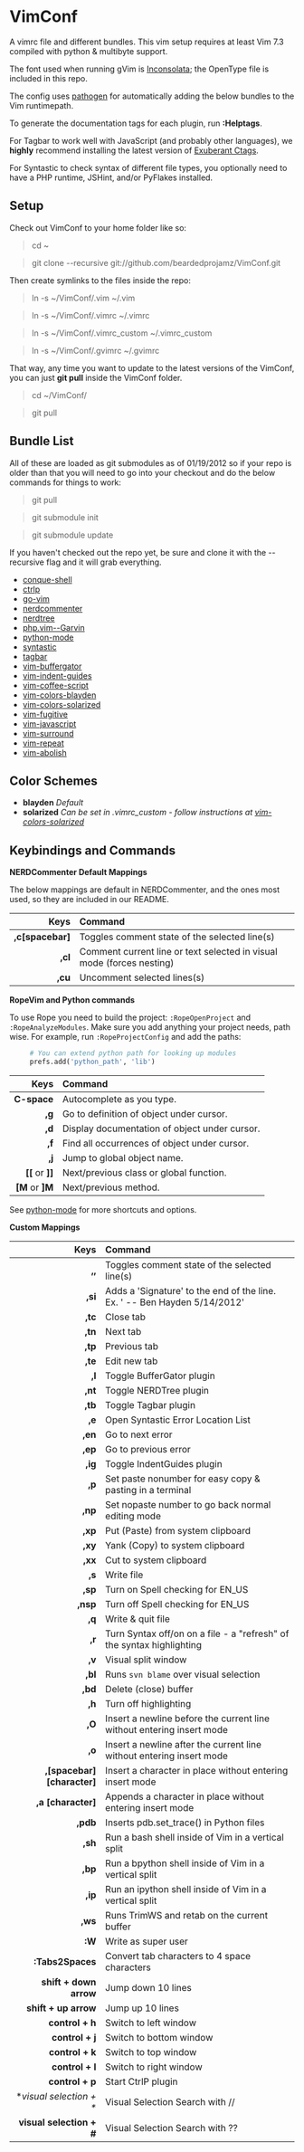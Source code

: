 VimConf
=======

A vimrc file and different bundles. This vim setup requires at least Vim 7.3 compiled with python & multibyte support.

The font used when running gVim is [Inconsolata](http://www.levien.com/type/myfonts/inconsolata.html "Inconsolata"); the OpenType file is included in this repo.

The config uses [pathogen](https://github.com/tpope/vim-pathogen "pathogen") for automatically adding the below bundles to the Vim runtimepath.

To generate the documentation tags for each plugin, run **:Helptags**.

For Tagbar to work well with JavaScript (and probably other languages), we **highly** recommend installing the latest version of [Exuberant Ctags](http://ctags.sourceforge.net/ "Exuberant Ctags").

For Syntastic to check syntax of different file types, you optionally need to have a PHP runtime, JSHint, and/or PyFlakes installed.

Setup
-----

Check out VimConf to your home folder like so:

> cd ~

> git clone --recursive git://github.com/beardedprojamz/VimConf.git

Then create symlinks to the files inside the repo:

> ln -s ~/VimConf/.vim ~/.vim

> ln -s ~/VimConf/.vimrc ~/.vimrc

> ln -s ~/VimConf/.vimrc_custom ~/.vimrc_custom

> ln -s ~/VimConf/.gvimrc ~/.gvimrc

That way, any time you want to update to the latest versions of the VimConf, you can just **git pull** inside the VimConf folder.

> cd ~/VimConf/

> git pull

Bundle List
-----------

All of these are loaded as git submodules as of 01/19/2012 so if your repo is older than that you will need to go into your checkout and do the below commands for things to work:

> git pull

> git submodule init

> git submodule update

If you haven't checked out the repo yet, be sure and clone it with the --recursive flag and it will grab everything.

* [conque-shell](https://github.com/cyrixhero/Conque-Shell "conque-shell")
* [ctrlp](https://github.com/kien/ctrlp.vim "ctrlp")
* [go-vim](https://github.com/uggedal/go-vim "go-vim")
* [nerdcommenter](https://github.com/scrooloose/nerdcommenter "nerdcommenter")
* [nerdtree](https://github.com/scrooloose/nerdtree "nerdtree")
* [php.vim--Garvin](https://github.com/vim-scripts/php.vim--Garvin "php.vim--Garvin")
* [python-mode](https://github.com/klen/python-mode "python-mode")
* [syntastic](https://github.com/scrooloose/syntastic "syntastic")
* [tagbar](https://github.com/majutsushi/tagbar "tagbar")
* [vim-buffergator](https://github.com/jeetsukumaran/vim-buffergator "vim-buffergator")
* [vim-indent-guides](https://github.com/nathanaelkane/vim-indent-guides "vim-indent-guides")
* [vim-coffee-script](https://github.com/kchmck/vim-coffee-script "vim-coffee-script")
* [vim-colors-blayden](https://github.com/beardedprojamz/vim-colors-blayden "vim-colors-blayden")
* [vim-colors-solarized](https://github.com/altercation/vim-colors-solarized "vim-colors-solarized")
* [vim-fugitive](https://github.com/tpope/vim-fugitive "vim-fugitive")
* [vim-javascript](https://github.com/pangloss/vim-javascript "vim-javascript")
* [vim-surround](https://github.com/tpope/vim-surround "vim-surround")
* [vim-repeat](https://github.com/tpope/vim-repeat "vim-repeat")
* [vim-abolish](https://github.com/tpope/vim-abolish "vim-abolish")

Color Schemes
-------------

* **blayden** *Default*
* **solarized** *Can be set in .vimrc_custom - follow instructions at [vim-colors-solarized](https://github.com/altercation/vim-colors-solarized "vim-colors-solarized")*

Keybindings and Commands
-------------------------------

**NERDCommenter Default Mappings**

The below mappings are default in NERDCommenter, and the ones most used, so they are included in our README.

| Keys                       | Command                                             |
|---------------------------:|:----------------------------------------------------|
| **,c[spacebar]**           | Toggles comment state of the selected line(s)       |
| **,cl**                    | Comment current line or text selected in visual mode (forces nesting) |
| **,cu**                    | Uncomment selected lines(s) |

**RopeVim and Python commands**

To use Rope you need to build the project: `:RopeOpenProject` and `:RopeAnalyzeModules`.
Make sure you add anything your project needs, path wise. For example, run `:RopeProjectConfig`
and add the paths:
```python
     # You can extend python path for looking up modules
     prefs.add('python_path', 'lib')
```

| Keys                       | Command                                             |
|---------------------------:|:----------------------------------------------------|
| **C-space**                | Autocomplete as you type. |
| **,g**                     | Go to definition of object under cursor. |
| **,d**                     | Display documentation of object under cursor. |
| **,f**                     | Find all occurrences of object under cursor. |
| **,j**                     | Jump to global object name. |
| **[[** or **]]**           | Next/previous class or global function. |
| **[M** or **]M**           | Next/previous method. |

See [python-mode](https://github.com/klen/python-mode) for more shortcuts and options.


**Custom Mappings**

| Keys                       | Command                                             |
|---------------------------:|:----------------------------------------------------|
|**,,**                      | Toggles comment state of the selected line(s) |
|**,si**                     | Adds a 'Signature' to the end of the line. Ex. ' -- Ben Hayden 5/14/2012' |
|**,tc**                     | Close tab |
|**,tn**                     | Next tab |
|**,tp**                     | Previous tab |
|**,te**                     | Edit new tab |
|**,l**                      | Toggle BufferGator plugin |
|**,nt**                     | Toggle NERDTree plugin |
|**,tb**                     | Toggle Tagbar plugin |
|**,e**                      | Open Syntastic Error Location List |
|**,en**                     | Go to next error |
|**,ep**                     | Go to previous error |
|**,ig**                     | Toggle IndentGuides plugin |
|**,p**                      | Set paste nonumber for easy copy & pasting in a terminal |
|**,np**                     | Set nopaste number to go back normal editing mode |
|**,xp**                     | Put (Paste) from system clipboard |
|**,xy**                     | Yank (Copy) to system clipboard |
|**,xx**                     | Cut to system clipboard |
|**,s**                      | Write file |
|**,sp**                     | Turn on Spell checking for EN_US |
|**,nsp**                    | Turn off Spell checking for EN_US |
|**,q**                      | Write & quit file |
|**,r**                      | Turn Syntax off/on on a file - a "refresh" of the syntax highlighting |
|**,v**                      | Visual split window |
|**,bl**                     | Runs `svn blame` over visual selection |
|**,bd**                     | Delete (close) buffer |
|**,h**                      | Turn off highlighting |
|**,O**                      | Insert a newline before the current line without entering insert mode |
|**,o**                      | Insert a newline after the current line without entering insert mode |
|**,[spacebar] [character]** | Insert a character in place without entering insert mode |
|**,a [character]**          | Appends a character in place without entering insert mode |
|**,pdb**                    | Inserts pdb.set_trace() in Python files |
|**,sh**                     | Run a bash shell inside of Vim in a vertical split |
|**,bp**                     | Run a bpython shell inside of Vim in a vertical split |
|**,ip**                     | Run an ipython shell inside of Vim in a vertical split |
|**,ws**                     | Runs TrimWS and retab on the current buffer |
|**:W**                      | Write as super user |
|**:Tabs2Spaces**            | Convert tab characters to 4 space characters |
|**shift + down arrow**      | Jump down 10 lines |
|**shift + up arrow**        | Jump up 10 lines |
|**control + h**             | Switch to left window |
|**control + j**             | Switch to bottom window |
|**control + k**             | Switch to top window |
|**control + l**             | Switch to right window |
|**control + p**             | Start CtrlP plugin |
|**visual selection + \**    | Visual Selection Search with // |
|**visual selection + #**    | Visual Selection Search with ?? |
